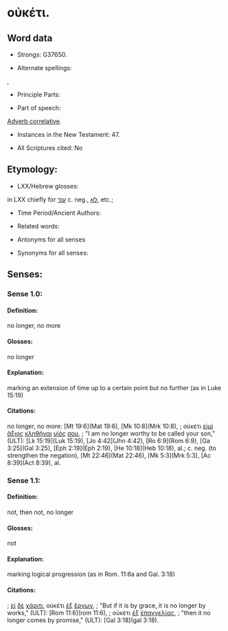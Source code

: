 # οὐκέτι.

<!-- Status: S2=NeedsReview -->
<!-- Lexica used for edits: BDAG, FFM, LN, A-S -->

## Word data

* Strongs: G37650.

* Alternate spellings:

,

* Principle Parts: 


* Part of speech: 

[Adverb correlative](http://ugg.readthedocs.io/en/latest/adverb_correlative.html).

* Instances in the New Testament: 47.

* All Scriptures cited: No

## Etymology: 


* LXX/Hebrew glosses: 

in LXX chiefly for [עוֹד](//en-uhl/H5750) c. neg., [לֹא](//en-uhl/H3808), etc.;

* Time Period/Ancient Authors: 


* Related words: 

* Antonyms for all senses

* Synonyms for all senses: 


## Senses: 


### Sense  1.0: 

#### Definition: 

no longer, no more

#### Glosses: 

no longer

#### Explanation: 

marking an extension of time up to a certain point but no further (as in Luke 15:19)

#### Citations: 

no longer, no more: [Mt 19:6](Mat 19:6), [Mk 10:8](Mrk 10:8),
; οὐκέτι [εἰμὶ](../G15100/01.md) [ἄξιος](../G05140/01.md) [κληθῆναι](../G25640/01.md) [υἱός](../G52070/01.md) [σου](../G47710/01.md), 
; "I am no longer worthy to be called your son," (ULT): 
[Lk 15:19](Luk 15:19), [Jo 4:42](Jhn 4:42), [Ro 6:9](Rom 6:9), [Ga 3:25](Gal 3:25), [Eph 2:19](Eph 2:19), [He 10:18](Heb 10:18), al.; c. neg. (to strengthen the negation), [Mt 22:46](Mat 22:46), [Mk 5:3](Mrk 5:3), [Ac 8:39](Act 8:39), al.

### Sense  1.1: 

#### Definition: 

not, then not, no longer

#### Glosses: 

not

#### Explanation: 

marking logical progression (as in Rom. 11:6a and Gal. 3:18)

#### Citations: 

; [εἰ](../G14870/01.md) [δὲ](../G11610/01.md) [χάριτι](../G54850/01.md), οὐκέτι [ἐξ](../G15370/01.md) [ἔργων](../G20410/01.md), 
; "But if it is by grace, it is no longer by works," (ULT):
[Rom 11:6](rom 11:6), 
; οὐκέτι [ἐξ](../G15370/01.md) [ἐπαγγελίας](../G18600/01.md), 
; "then it no longer comes by promise," (ULT): 
[Gal 3:18](gal 3:18). 
